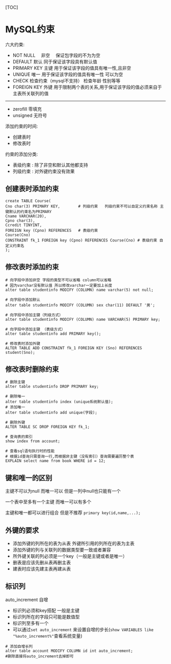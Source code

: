 [TOC]

# MySQL约束

六大约束:

- NOT NULL　         非空　   保证包字段的不为为空
- DEFAULT                默认    同于保证该字段具有默认值
- PRIMARY KEY        主键    用于保证该字段的值具有唯一性,且非空
- UNIQUE                 唯一    用于保证该字段的值具有唯一性 可以为空
- CHECK                    检查约束（mysql不支持） 检查年龄 性别等等
- FOREIGN KEY        外键    用于限制两个表的关系,用于保证该字段的值必须来自于主表所关联列的值

-----

- zerofill                     零填充
- unsigned                无符号

添加约束的时间:

- 创建表时
- 修改表时

约束的添加分类:

- 表级约束 :  除了非空和默认其他都支持
- 列级约束 :  对外键约束没有效果

## 创建表时添加约束

```mysql
create TABLE Course(
Cno char(3) PRIMARY KEY,        # 列级约束   列级约束不可以自定义约束名称 主键默认的约束名为PRIMARY
Cname VARCHAR(20),
Cpno char(3),
Ccredit TINYINT,
FOREIGN key (Cpno) REFERENCES   # 表级约束    
Course(Cno)
CONSTRAINT fk_1 FOREIGN key (Cpno) REFERENCES Course(Cno) # 表级约束 自定义约束名
);
```

## 修改表时添加约束

```mysql
# 向字段中添加非空 字段的类型不可以省略 column可以省略
# 因为varchar没有默认值 所以修改varchar一定要加上长度
alter table studentinfo MODIFY (COLUMN) name varchar(5) not null;
```

```mysql
# 向字段中添加默认
alter table studentinfo MODIFY (COLUMN) sex char(11) DEFAULT '男';
```

```mysql
# 向字段中添加主键（列级方式）
alter table studentinfo MODIFY (COLUMN) name VARCHAR(5) PRIMARY key;
```

```mysql
# 向字段中添加主键 （表级方式）
alter table studentinfo add PRIMARY key();
```

```mysql
# 修改表时添加外键
ALTER TABLE ADD CONSTRAINT fk_1 FOREIGN KEY (Sno) REFERENCES student(Sno);
```

## 修改表时删除约束

```mysql
# 删除主键
alter table studentinfo DROP PRIMARY key;
```

```mysql
# 删除唯一
alter table studentinfo index (unique系统默认值);
# 添加唯一
alter table studentinfo add unique(字段);
```

```mysql
# 删除外键
ALTER TABLE SC DROP FOREIGN KEY fk_1;
```

```mysql
# 查询表的索引
show index from account;
```

```mysql
# 查看sql语句执行时的性能
# 根据id查询只需查询一行,而根据非主键（没有索引）查询需要遍历整个表
EXPLAIN select name from book WHERE id = 12;
```

##  键和唯一的区别

主键不可以为null 而唯一可以  但是一列中null也只能有一个

一个表中至多有一个主键 而唯一可以有多个

主键和唯一都可以进行组合 但是不推荐   `primary key(id,name,...);`

## 外键的要求

- 添加外键的列所在的表为从表 外键所引用的列所在的表为主表
- 添加外键的列与关联列的数据类型要一致或者兼容
- 所外键关联的列必须是一个key（一般是主键或者是唯一）
- 删表是应该先删从表再删主表
- 建表时应该先建主表再建从表

## 标识列

auto_increment  自增

- 标识列必须和key搭配 一般是主键
- 标识列所在的字段只可能是数值型
- 标识列至多有一个
- 可以通过`set auto_increment` 来设置自增的步长(`show VARIABLES like "%auto_increment%"`查看系统变量)

```mysql
# 添加自增长列
alter table account MODIFY COLUMN id int auto_increment;
#删除直接将auto_increment去掉即可
```
